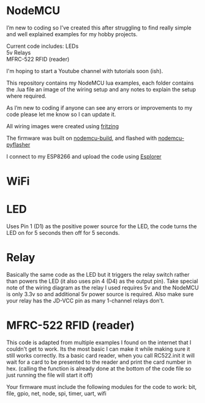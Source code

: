 ﻿# NodeMCU

I’m new to coding so I’ve created this after struggling to find really simple and well explained examples for my hobby projects.

Current code includes:
&#09;  LEDs    <br>
  5v Relays    <br>
  MFRC-522 RFID (reader)    <br>

I'm hoping to start a Youtube channel with tutorials soon (ish).

This repository  contains my NodeMCU lua examples, each folder contains the .lua file an image of the wiring setup and any notes to explain the setup where required.

As I’m new to coding if anyone can see any errors or improvements to my code please let me know so I can update it.

All wiring images were created using <a href="http://fritzing.org">fritzing</a>

The firmware was built on <a href="https://nodemcu-build.com">nodemcu-build</a>, and flashed with <a href="https://github.com/marcelstoer/nodemcu-pyflasher">nodemcu-pyflasher</a>

I connect to my ESP8266 and upload the code using <a href="https://esp8266.ru/esplorer/">Esplorer</a>

<h1>WiFi</h1>


<h1>LED</h1>

Uses Pin 1 (D1) as the positive power source for the LED, the code turns the LED on for 5 seconds then off for 5 seconds. 

<h1>Relay</h1>

Basically the same code as the LED but it triggers the relay switch rather than powers the LED (it also uses pin 4 (D4) as the output pin). Take special note of the wiring diagram as the relay I used requires 5v and the NodeMCU is only 3.3v so and additional 5v power source is required. Also make sure your relay has the JD-VCC pin as many 1-channel relays don't. 

<h1>MFRC-522 RFID (reader)</h1>

This code is adapted from multiple examples I found on the internet that I couldn't get to work. Its the most basic I can make it while making sure it still works correctly. Its a basic card reader, when you call RC522.init it will wait for a card to be presented to the reader and print the card number in hex. (calling the function is already done at the bottom of the code file so just running the file will start it off)

Your firmware must include the following modules for the code to work:
bit, file, gpio, net, node, spi, timer, uart, wifi
